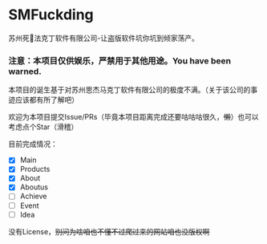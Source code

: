 # SMFuckding

苏州死🐴法克丁软件有限公司-让盗版软件坑你坑到倾家荡产。

### **注意：本项目仅供娱乐，严禁用于其他用途。You have been warned.**

本项目的诞生基于对苏州思杰马克丁软件有限公司的极度不满。（关于该公司的事迹应该都有所了解吧）

欢迎为本项目提交Issue/PRs（毕竟本项目距离完成还要咕咕咕很久，~~懒~~）也可以考虑点个Star（滑稽）

目前完成情况：
- [x] Main
- [x] Products
- [x] About
- [x] Aboutus
- [ ] Achieve
- [ ] Event
- [ ] Idea

没有License，~~别问为啥咱也不懂不过爬过来的网站咱也没版权啊~~
